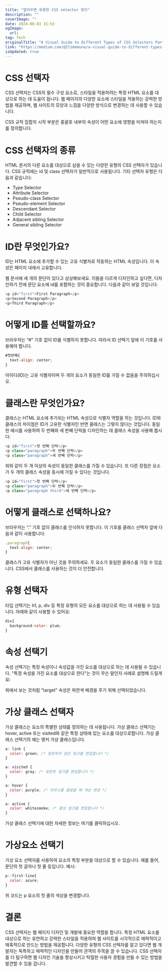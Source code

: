 ```yaml
---
title: "알아두면 유용한 CSS selector 정리"
description: ""
coverImage: ""
date: 2024-08-03 15:53
ogImage: 
  url: 
tag: Tech
originalTitle: "A Visual Guide to Different Types of CSS Selectors Part 1"
link: "https://medium.com/@Itsmemuna/a-visual-guide-to-different-types-of-css-selectors-part-1-0c32b9740509"
isUpdated: true
---
```






# CSS 선택자

CSS 선택자는 CSS의 필수 구성 요소로, 스타일을 적용하려는 특정 HTML 요소를 대상으로 하는 데 도움이 됩니다. 웹 페이지의 다양한 요소에 스타일을 적용하는 강력한 방법을 제공하며, 웹 사이트의 모양과 느낌을 다양한 방식으로 변경하는 데 사용할 수 있습니다.

CSS 규칙 집합의 시작 부분은 중괄호 내부의 속성이 어떤 요소에 영향을 미쳐야 하는지를 정의합니다.

# CSS 선택자의 종류

<div class="content-ad"></div>

HTML 문서의 다른 요소를 대상으로 삼을 수 있는 다양한 유형의 CSS 선택자가 있습니다. CSS 규칙에는 id 및 class 선택자가 일반적으로 사용됩니다. 기타 선택자 유형은 다음과 같습니다:

- Type Selector
- Attribute Selector
- Pseudo-class Selector
- Pseudo-element Selector
- Descendant Selector
- Child Selector
- Adjacent sibling Selector
- General sibling Selector

# ID란 무엇인가요?

ID는 HTML 요소에 추가할 수 있는 고유 식별자로 작동하는 HTML 속성입니다. 이 속성은 페이지 내에서 고유합니다.

<div class="content-ad"></div>

웹 문서에 세 개의 문단이 있다고 상상해보세요. 이들을 다르게 디자인하고 싶다면, 디자인하기 전에 문단 요소에 id를 포함하는 것이 중요합니다. 다음과 같이 보일 것입니다:

```js
<p id="first">First Paragraph</p>
<p>Second Paragraph</p>
<p>Third Paragraph</p>
```

# 어떻게 ID를 선택할까요?

브라우저는 “#” 기호 없이 ID를 식별하지 못합니다. 따라서 ID 선택기 앞에 이 기호를 사용해야 합니다.

<div class="content-ad"></div>

```js
#첫번째{
  text-align: center;
}
```

아이디(ID)는 고유 식별자이며 두 개의 요소가 동일한 ID를 가질 수 없음을 주의하십시오.

# 클래스란 무엇인가요?

클래스는 HTML 요소에 추가되는 HTML 속성으로 식별자 역할을 하는 것입니다. ID와 클래스의 차이점은 ID가 고유한 식별자인 반면 클래스는 그렇지 않다는 것입니다. 동일한 예시를 사용하여 두 번째와 세 번째 단락을 디자인하는 데 클래스 속성을 사용해 봅시다:

<div class="content-ad"></div>

```js
<p id="first">첫 번째 단락</p>
<p class="paragraph">두 번째 단락</p>
<p class="paragraph">세 번째 단락</p>
```

위와 같이 두 개 이상의 속성이 동일한 클래스를 가질 수 있습니다. 또 다른 장점은 요소가 두 개의 클래스 속성을 동시에 가질 수 있다는 것입니다.

```js
<p id="first">첫 번째 단락</p>
<p class="paragraph">두 번째 단락</p>
<p class="paragraph third">세 번째 단락</p>
```

# 어떻게 클래스로 선택하나요?

<div class="content-ad"></div>

브라우저는 “.” 기호 없이 클래스를 인식하지 못합니다. 이 기호를 클래스 선택자 앞에 다음과 같이 사용합니다:

```js
.paragraph{
  text-align: center;
}
```

클래스가 고유 식별자가 아닌 것을 주의하세요. 두 요소가 동일한 클래스를 가질 수 있습니다. CSS에서 클래스를 사용하는 것이 더 안전합니다.

# 유형 선택자

<div class="content-ad"></div>

타입 선택기는 h1, p, div 등 특정 유형의 모든 요소를 대상으로 하는 데 사용될 수 있습니다. 아래와 같이 사용할 수 있어요:

```js
div{
  background-color: plum;
}
```

# 속성 선택기

속성 선택기는 특정 속성이나 속성값을 가진 요소를 대상으로 하는 데 사용될 수 있습니다. "특정 속성을 가진 요소를 대상으로 한다"는 것이 무슨 말인지 사례로 설명해 드릴게요:

<div class="content-ad"></div>

위에서 보는 것처럼 "target" 속성은 파란색 배경을 주기 위해 선택되었습니다.

# 가상 클래스 선택자

<div class="content-ad"></div>

가상 클래스는 요소의 특별한 상태를 정의하는 데 사용됩니다. 가상 클래스 선택기는 hover, active 또는 visited와 같은 특정 상태에 있는 요소를 대상으로합니다. 가상 클래스 선택기의 예는 앵커 가상 클래스입니다.

```js
a: link {
  color: green; /* 방문하지 않은 링크를 편집합니다 */
}

a: visited {
  color: gray; /* 방문한 링크를 편집합니다 */
}

a: hover {
  color: purple; /* 마우스를 올렸을 때 색상 변경 */
}

a: active {
  color: whitesmoke; /* 활성 링크를 편집합니다 */
}
```

가상 클래스 선택기에 대한 자세한 정보는 여기를 클릭하십시오.

# 가상요소 선택기

<div class="content-ad"></div>

가상 요소 선택자를 사용하여 요소의 특정 부분을 대상으로 할 수 있습니다. 예를 들어, 문단의 첫 글자나 첫 줄 등입니다. 예시:

```js
p::first-line{
  color: azure;
}
```

위 코드는 p 요소의 첫 줄의 색상을 변경합니다.

# 결론

<div class="content-ad"></div>

CSS 선택자는 웹 페이지 디자인 및 개발에 중요한 역할을 합니다. 특정 HTML 요소를 대상으로 하는 유연하고 강력한 스타일을 적용하여 웹 사이트를 시각적으로 매력적이고 매혹적으로 만드는 방법을 제공합니다. 다양한 유형의 CSS 선택자를 알고 있다면 웹 개발자는 독특하고 매력적인 디자인을 만들어 관객의 주목을 끌 수 있습니다. CSS 선택자를 더 탐구하면 웹 디자인 기술을 향상시키고 탁월한 사용자 경험을 만들 수 있는 방법을 발견할 수 있을 겁니다.
